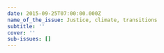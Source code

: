 ```yaml
---
date: 2015-09-25T07:00:00.000Z
name_of_the_issue: Justice, climate, transitions
subtitle: ''
cover: ''
sub-issues: []
---
```

